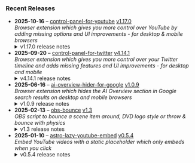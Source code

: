 ### Recent Releases

<!-- RECENT_RELEASES -->
<ul>
<li>
  <strong>2025-10-16</strong> – <a href="https://github.com/insin/control-panel-for-youtube">control-panel-for-youtube</a> <a href="https://github.com/insin/control-panel-for-youtube/releases/tag/v1.17.0">v1.17.0</a>
  <div><em>Browser extension which gives you more control over YouTube by adding missing options and UI improvements - for desktop &amp; mobile browsers</em></div>
  <details><summary>v1.17.0 release notes</summary><p>Visit the <a href="https://soitis.dev/control-panel-for-youtube" rel="nofollow">Control Panel for YouTube website</a> for installation links, more information about the extension, and FAQs (mostly about Safari).</p>
<p>Follow <a href="https://bsky.app/profile/soitis.dev" rel="nofollow">@soitis.dev</a> on Bluesky for updates.</p>
<h2>Changes</h2>
<p>Initial tweaks for the <a href="https://support.google.com/youtube/thread/380540176" rel="nofollow">new video player UI</a> YouTube is rolling out globally on desktop:</p>
<ul>
<li>Added an option to always use a compact Play button (enabled by default)</li>
<li>Added an option to remove the background from controls</li>
<li>Added options to hide the title and controls which are overlaid on full screen videos</li>
<li>Updated custom menu icons to match the new UI icon style</li>
<li>Hide the new full screen Share button when hiding Share buttons</li>
<li>Hide the new full screen Comments button when hiding Comments</li>
<li>Hide the new full screen Chat button when hiding Chat</li>
<li>Fixed accidentally hiding the new full screen side panel when hiding Chat</li>
</ul>
<h2>Availability</h2>
<p>New versions have to be reviewed and approved for each browser before they're available to install or upgrade to.</p>
<p>This version is available for the following browsers:</p>
<p><a href="https://apps.apple.com/app/id6478456678?platform=mac" title="Safari on macOS" rel="nofollow"><img src="https://private-user-images.githubusercontent.com/226692/407980194-5521baec-f246-4a91-9615-ef602e3743b5.png?jwt=eyJ0eXAiOiJKV1QiLCJhbGciOiJIUzI1NiJ9.eyJpc3MiOiJnaXRodWIuY29tIiwiYXVkIjoicmF3LmdpdGh1YnVzZXJjb250ZW50LmNvbSIsImtleSI6ImtleTUiLCJleHAiOjE3NjA3MjEwNDksIm5iZiI6MTc2MDcyMDc0OSwicGF0aCI6Ii8yMjY2OTIvNDA3OTgwMTk0LTU1MjFiYWVjLWYyNDYtNGE5MS05NjE1LWVmNjAyZTM3NDNiNS5wbmc_WC1BbXotQWxnb3JpdGhtPUFXUzQtSE1BQy1TSEEyNTYmWC1BbXotQ3JlZGVudGlhbD1BS0lBVkNPRFlMU0E1M1BRSzRaQSUyRjIwMjUxMDE3JTJGdXMtZWFzdC0xJTJGczMlMkZhd3M0X3JlcXVlc3QmWC1BbXotRGF0ZT0yMDI1MTAxN1QxNzA1NDlaJlgtQW16LUV4cGlyZXM9MzAwJlgtQW16LVNpZ25hdHVyZT02NmVmMGQwYjY1NWI4YzAyOTI1NmNmNzA5YjQ1NjUyYWY3NDkwNjc3ZmY3YzExNjFmZWNiYWM0M2UzZjU5ZmUwJlgtQW16LVNpZ25lZEhlYWRlcnM9aG9zdCJ9._ISUwEn1RCC_Dtosa8rEMlAGNynDVrK52wgYyW37Sdc" alt="Safari on macOS)" content-type-secured-asset="image/png" secured-asset-link="" style="max-width: 100%;"></a> <a href="https://chromewebstore.google.com/detail/control-panel-for-youtube/lodcanccmfbpjjpnngindkkmiehimile" title="Chrome and Chromium-based browsers" rel="nofollow"><img src="https://private-user-images.githubusercontent.com/226692/307584913-08b44d7b-61d5-49f2-9a76-607eb36fe407.png?jwt=eyJ0eXAiOiJKV1QiLCJhbGciOiJIUzI1NiJ9.eyJpc3MiOiJnaXRodWIuY29tIiwiYXVkIjoicmF3LmdpdGh1YnVzZXJjb250ZW50LmNvbSIsImtleSI6ImtleTUiLCJleHAiOjE3NjA3MjEwNDksIm5iZiI6MTc2MDcyMDc0OSwicGF0aCI6Ii8yMjY2OTIvMzA3NTg0OTEzLTA4YjQ0ZDdiLTYxZDUtNDlmMi05YTc2LTYwN2ViMzZmZTQwNy5wbmc_WC1BbXotQWxnb3JpdGhtPUFXUzQtSE1BQy1TSEEyNTYmWC1BbXotQ3JlZGVudGlhbD1BS0lBVkNPRFlMU0E1M1BRSzRaQSUyRjIwMjUxMDE3JTJGdXMtZWFzdC0xJTJGczMlMkZhd3M0X3JlcXVlc3QmWC1BbXotRGF0ZT0yMDI1MTAxN1QxNzA1NDlaJlgtQW16LUV4cGlyZXM9MzAwJlgtQW16LVNpZ25hdHVyZT00ZjEzODRjZTQ3YmU3MDA3Zjk5Y2NiOTc3YzM5ZTczNDZlZmM2Njg0ZTY4MDlkNjU1Zjg1YmQ4Y2EyZDA2MWJlJlgtQW16LVNpZ25lZEhlYWRlcnM9aG9zdCJ9.kyJsKeNDzawMzaAsMuljOmx_8IemNTQcBkyjuCxIsfI" alt="Chrome and Chromium-based browsers" content-type-secured-asset="image/png" secured-asset-link="" style="max-width: 100%;"></a> <a href="https://microsoftedge.microsoft.com/addons/detail/llinnalaegmbpmjonmfbpklchphiabfo" title="Edge and Edge Canary on Android" rel="nofollow"><img src="https://private-user-images.githubusercontent.com/226692/308582850-d5ccf576-df4a-48c8-b881-17c1e8a0c6df.png?jwt=eyJ0eXAiOiJKV1QiLCJhbGciOiJIUzI1NiJ9.eyJpc3MiOiJnaXRodWIuY29tIiwiYXVkIjoicmF3LmdpdGh1YnVzZXJjb250ZW50LmNvbSIsImtleSI6ImtleTUiLCJleHAiOjE3NjA3MjEwNDksIm5iZiI6MTc2MDcyMDc0OSwicGF0aCI6Ii8yMjY2OTIvMzA4NTgyODUwLWQ1Y2NmNTc2LWRmNGEtNDhjOC1iODgxLTE3YzFlOGEwYzZkZi5wbmc_WC1BbXotQWxnb3JpdGhtPUFXUzQtSE1BQy1TSEEyNTYmWC1BbXotQ3JlZGVudGlhbD1BS0lBVkNPRFlMU0E1M1BRSzRaQSUyRjIwMjUxMDE3JTJGdXMtZWFzdC0xJTJGczMlMkZhd3M0X3JlcXVlc3QmWC1BbXotRGF0ZT0yMDI1MTAxN1QxNzA1NDlaJlgtQW16LUV4cGlyZXM9MzAwJlgtQW16LVNpZ25hdHVyZT02YWU1ZjYwZmRmOWEwYmFkOWNjZmNjOGUwZjdiZTJhZTRmZmZlOTY2MjVhOGEzYjU4YjdmY2MzZWFjODA5MmY4JlgtQW16LVNpZ25lZEhlYWRlcnM9aG9zdCJ9.xMaA3BTAyJ8n-ycCQ9Wga7s7pbZL3efTpz9WHwIaR1Q" alt="Edge and Edge Canary on Android" content-type-secured-asset="image/png" secured-asset-link="" style="max-width: 100%;"></a></p>

<h2>Screenshots</h2>
<h3>New options (desktop only)</h3>
<a target="_blank" rel="noopener noreferrer" href="https://private-user-images.githubusercontent.com/226692/502156164-c26912d0-593a-44be-9f7b-28cda778fca1.png?jwt=eyJ0eXAiOiJKV1QiLCJhbGciOiJIUzI1NiJ9.eyJpc3MiOiJnaXRodWIuY29tIiwiYXVkIjoicmF3LmdpdGh1YnVzZXJjb250ZW50LmNvbSIsImtleSI6ImtleTUiLCJleHAiOjE3NjA3MjEwNDksIm5iZiI6MTc2MDcyMDc0OSwicGF0aCI6Ii8yMjY2OTIvNTAyMTU2MTY0LWMyNjkxMmQwLTU5M2EtNDRiZS05ZjdiLTI4Y2RhNzc4ZmNhMS5wbmc_WC1BbXotQWxnb3JpdGhtPUFXUzQtSE1BQy1TSEEyNTYmWC1BbXotQ3JlZGVudGlhbD1BS0lBVkNPRFlMU0E1M1BRSzRaQSUyRjIwMjUxMDE3JTJGdXMtZWFzdC0xJTJGczMlMkZhd3M0X3JlcXVlc3QmWC1BbXotRGF0ZT0yMDI1MTAxN1QxNzA1NDlaJlgtQW16LUV4cGlyZXM9MzAwJlgtQW16LVNpZ25hdHVyZT05ZWQ3ZTA1NjUzZTdkZjVjYjg1ZmFiNTYyOWQyMjEwYzZkNzY2MWMyNjFjY2RkMGI0YmVhODljNWE4NjRiNzEzJlgtQW16LVNpZ25lZEhlYWRlcnM9aG9zdCJ9.IPUAcllel0xfUy02Dc-cHFwb79hPQPZDIeu-Y2CJw_E"><img width="798" height="428" alt="Screenshot 2025-10-17 at 1 06 19 am" src="https://private-user-images.githubusercontent.com/226692/502156164-c26912d0-593a-44be-9f7b-28cda778fca1.png?jwt=eyJ0eXAiOiJKV1QiLCJhbGciOiJIUzI1NiJ9.eyJpc3MiOiJnaXRodWIuY29tIiwiYXVkIjoicmF3LmdpdGh1YnVzZXJjb250ZW50LmNvbSIsImtleSI6ImtleTUiLCJleHAiOjE3NjA3MjEwNDksIm5iZiI6MTc2MDcyMDc0OSwicGF0aCI6Ii8yMjY2OTIvNTAyMTU2MTY0LWMyNjkxMmQwLTU5M2EtNDRiZS05ZjdiLTI4Y2RhNzc4ZmNhMS5wbmc_WC1BbXotQWxnb3JpdGhtPUFXUzQtSE1BQy1TSEEyNTYmWC1BbXotQ3JlZGVudGlhbD1BS0lBVkNPRFlMU0E1M1BRSzRaQSUyRjIwMjUxMDE3JTJGdXMtZWFzdC0xJTJGczMlMkZhd3M0X3JlcXVlc3QmWC1BbXotRGF0ZT0yMDI1MTAxN1QxNzA1NDlaJlgtQW16LUV4cGlyZXM9MzAwJlgtQW16LVNpZ25hdHVyZT05ZWQ3ZTA1NjUzZTdkZjVjYjg1ZmFiNTYyOWQyMjEwYzZkNzY2MWMyNjFjY2RkMGI0YmVhODljNWE4NjRiNzEzJlgtQW16LVNpZ25lZEhlYWRlcnM9aG9zdCJ9.IPUAcllel0xfUy02Dc-cHFwb79hPQPZDIeu-Y2CJw_E" content-type-secured-asset="image/png" style="max-width: 100%; height: auto; max-height: 428px;"></a>
<h3>Video with all new options active</h3>
<h4>Default view</h4>
<a target="_blank" rel="noopener noreferrer" href="https://private-user-images.githubusercontent.com/226692/502158577-c40df060-53ad-488a-9e9a-5353b00b411a.png?jwt=eyJ0eXAiOiJKV1QiLCJhbGciOiJIUzI1NiJ9.eyJpc3MiOiJnaXRodWIuY29tIiwiYXVkIjoicmF3LmdpdGh1YnVzZXJjb250ZW50LmNvbSIsImtleSI6ImtleTUiLCJleHAiOjE3NjA3MjEwNDksIm5iZiI6MTc2MDcyMDc0OSwicGF0aCI6Ii8yMjY2OTIvNTAyMTU4NTc3LWM0MGRmMDYwLTUzYWQtNDg4YS05ZTlhLTUzNTNiMDBiNDExYS5wbmc_WC1BbXotQWxnb3JpdGhtPUFXUzQtSE1BQy1TSEEyNTYmWC1BbXotQ3JlZGVudGlhbD1BS0lBVkNPRFlMU0E1M1BRSzRaQSUyRjIwMjUxMDE3JTJGdXMtZWFzdC0xJTJGczMlMkZhd3M0X3JlcXVlc3QmWC1BbXotRGF0ZT0yMDI1MTAxN1QxNzA1NDlaJlgtQW16LUV4cGlyZXM9MzAwJlgtQW16LVNpZ25hdHVyZT1mZDc1MjFlNDAxN2UxYjdmYmZhM2QwNjQyZWE0OGM4Mzc3MGJjOWMzOTlkN2I3ZTBlODgyYzM5Y2Q5OGFkYWE1JlgtQW16LVNpZ25lZEhlYWRlcnM9aG9zdCJ9.pwpRR_sXGtQX0KFngNypKIrcffsSoZkbaDEsxjwHz7c"><img width="1300" height="731" alt="firefox_7PZzps5tPP" src="https://private-user-images.githubusercontent.com/226692/502158577-c40df060-53ad-488a-9e9a-5353b00b411a.png?jwt=eyJ0eXAiOiJKV1QiLCJhbGciOiJIUzI1NiJ9.eyJpc3MiOiJnaXRodWIuY29tIiwiYXVkIjoicmF3LmdpdGh1YnVzZXJjb250ZW50LmNvbSIsImtleSI6ImtleTUiLCJleHAiOjE3NjA3MjEwNDksIm5iZiI6MTc2MDcyMDc0OSwicGF0aCI6Ii8yMjY2OTIvNTAyMTU4NTc3LWM0MGRmMDYwLTUzYWQtNDg4YS05ZTlhLTUzNTNiMDBiNDExYS5wbmc_WC1BbXotQWxnb3JpdGhtPUFXUzQtSE1BQy1TSEEyNTYmWC1BbXotQ3JlZGVudGlhbD1BS0lBVkNPRFlMU0E1M1BRSzRaQSUyRjIwMjUxMDE3JTJGdXMtZWFzdC0xJTJGczMlMkZhd3M0X3JlcXVlc3QmWC1BbXotRGF0ZT0yMDI1MTAxN1QxNzA1NDlaJlgtQW16LUV4cGlyZXM9MzAwJlgtQW16LVNpZ25hdHVyZT1mZDc1MjFlNDAxN2UxYjdmYmZhM2QwNjQyZWE0OGM4Mzc3MGJjOWMzOTlkN2I3ZTBlODgyYzM5Y2Q5OGFkYWE1JlgtQW16LVNpZ25lZEhlYWRlcnM9aG9zdCJ9.pwpRR_sXGtQX0KFngNypKIrcffsSoZkbaDEsxjwHz7c" content-type-secured-asset="image/png" style="max-width: 100%; height: auto; max-height: 731px;"></a>
<h4>Theater mode</h4>
<p><a target="_blank" rel="noopener noreferrer" href="https://private-user-images.githubusercontent.com/226692/502158661-25aaa62b-d390-4870-be75-d031524aa7d3.jpg?jwt=eyJ0eXAiOiJKV1QiLCJhbGciOiJIUzI1NiJ9.eyJpc3MiOiJnaXRodWIuY29tIiwiYXVkIjoicmF3LmdpdGh1YnVzZXJjb250ZW50LmNvbSIsImtleSI6ImtleTUiLCJleHAiOjE3NjA3MjEwNDksIm5iZiI6MTc2MDcyMDc0OSwicGF0aCI6Ii8yMjY2OTIvNTAyMTU4NjYxLTI1YWFhNjJiLWQzOTAtNDg3MC1iZTc1LWQwMzE1MjRhYTdkMy5qcGc_WC1BbXotQWxnb3JpdGhtPUFXUzQtSE1BQy1TSEEyNTYmWC1BbXotQ3JlZGVudGlhbD1BS0lBVkNPRFlMU0E1M1BRSzRaQSUyRjIwMjUxMDE3JTJGdXMtZWFzdC0xJTJGczMlMkZhd3M0X3JlcXVlc3QmWC1BbXotRGF0ZT0yMDI1MTAxN1QxNzA1NDlaJlgtQW16LUV4cGlyZXM9MzAwJlgtQW16LVNpZ25hdHVyZT1jMGNkOTYwNzNkZTA4MGJlNzZkZmY1ZjM3OWNlMWQxNmI4MWFhZGY5MTc3MjBjOTRmZTA5ZDQ1ZDAxZDUwODE1JlgtQW16LVNpZ25lZEhlYWRlcnM9aG9zdCJ9.XiUEHpAyz60pkIjBzdc5K7Xn4CXvg5cUe3jfY9S68a0"><img src="https://private-user-images.githubusercontent.com/226692/502158661-25aaa62b-d390-4870-be75-d031524aa7d3.jpg?jwt=eyJ0eXAiOiJKV1QiLCJhbGciOiJIUzI1NiJ9.eyJpc3MiOiJnaXRodWIuY29tIiwiYXVkIjoicmF3LmdpdGh1YnVzZXJjb250ZW50LmNvbSIsImtleSI6ImtleTUiLCJleHAiOjE3NjA3MjEwNDksIm5iZiI6MTc2MDcyMDc0OSwicGF0aCI6Ii8yMjY2OTIvNTAyMTU4NjYxLTI1YWFhNjJiLWQzOTAtNDg3MC1iZTc1LWQwMzE1MjRhYTdkMy5qcGc_WC1BbXotQWxnb3JpdGhtPUFXUzQtSE1BQy1TSEEyNTYmWC1BbXotQ3JlZGVudGlhbD1BS0lBVkNPRFlMU0E1M1BRSzRaQSUyRjIwMjUxMDE3JTJGdXMtZWFzdC0xJTJGczMlMkZhd3M0X3JlcXVlc3QmWC1BbXotRGF0ZT0yMDI1MTAxN1QxNzA1NDlaJlgtQW16LUV4cGlyZXM9MzAwJlgtQW16LVNpZ25hdHVyZT1jMGNkOTYwNzNkZTA4MGJlNzZkZmY1ZjM3OWNlMWQxNmI4MWFhZGY5MTc3MjBjOTRmZTA5ZDQ1ZDAxZDUwODE1JlgtQW16LVNpZ25lZEhlYWRlcnM9aG9zdCJ9.XiUEHpAyz60pkIjBzdc5K7Xn4CXvg5cUe3jfY9S68a0" alt="firefox_Avo423rM2k" content-type-secured-asset="image/jpeg" style="max-width: 100%;"></a></p>
<h4>Full screen</h4>
<p><a target="_blank" rel="noopener noreferrer" href="https://private-user-images.githubusercontent.com/226692/502158745-54745f60-0575-461b-8f32-ba14ce935f4f.jpg?jwt=eyJ0eXAiOiJKV1QiLCJhbGciOiJIUzI1NiJ9.eyJpc3MiOiJnaXRodWIuY29tIiwiYXVkIjoicmF3LmdpdGh1YnVzZXJjb250ZW50LmNvbSIsImtleSI6ImtleTUiLCJleHAiOjE3NjA3MjEwNDksIm5iZiI6MTc2MDcyMDc0OSwicGF0aCI6Ii8yMjY2OTIvNTAyMTU4NzQ1LTU0NzQ1ZjYwLTA1NzUtNDYxYi04ZjMyLWJhMTRjZTkzNWY0Zi5qcGc_WC1BbXotQWxnb3JpdGhtPUFXUzQtSE1BQy1TSEEyNTYmWC1BbXotQ3JlZGVudGlhbD1BS0lBVkNPRFlMU0E1M1BRSzRaQSUyRjIwMjUxMDE3JTJGdXMtZWFzdC0xJTJGczMlMkZhd3M0X3JlcXVlc3QmWC1BbXotRGF0ZT0yMDI1MTAxN1QxNzA1NDlaJlgtQW16LUV4cGlyZXM9MzAwJlgtQW16LVNpZ25hdHVyZT05NGQ2NjZlOGNmMzFlODBlNjExOGVkMDgyNjVmYjU2MTBhMjg1YTMyMTNkMmZlNzk5ZjI5MTM1ODVkODU0ZGFjJlgtQW16LVNpZ25lZEhlYWRlcnM9aG9zdCJ9.2iFXzfD4mYsxFkwj65Mt3L4uSVpyqo5oLLsOoyjwXP0"><img src="https://private-user-images.githubusercontent.com/226692/502158745-54745f60-0575-461b-8f32-ba14ce935f4f.jpg?jwt=eyJ0eXAiOiJKV1QiLCJhbGciOiJIUzI1NiJ9.eyJpc3MiOiJnaXRodWIuY29tIiwiYXVkIjoicmF3LmdpdGh1YnVzZXJjb250ZW50LmNvbSIsImtleSI6ImtleTUiLCJleHAiOjE3NjA3MjEwNDksIm5iZiI6MTc2MDcyMDc0OSwicGF0aCI6Ii8yMjY2OTIvNTAyMTU4NzQ1LTU0NzQ1ZjYwLTA1NzUtNDYxYi04ZjMyLWJhMTRjZTkzNWY0Zi5qcGc_WC1BbXotQWxnb3JpdGhtPUFXUzQtSE1BQy1TSEEyNTYmWC1BbXotQ3JlZGVudGlhbD1BS0lBVkNPRFlMU0E1M1BRSzRaQSUyRjIwMjUxMDE3JTJGdXMtZWFzdC0xJTJGczMlMkZhd3M0X3JlcXVlc3QmWC1BbXotRGF0ZT0yMDI1MTAxN1QxNzA1NDlaJlgtQW16LUV4cGlyZXM9MzAwJlgtQW16LVNpZ25hdHVyZT05NGQ2NjZlOGNmMzFlODBlNjExOGVkMDgyNjVmYjU2MTBhMjg1YTMyMTNkMmZlNzk5ZjI5MTM1ODVkODU0ZGFjJlgtQW16LVNpZ25lZEhlYWRlcnM9aG9zdCJ9.2iFXzfD4mYsxFkwj65Mt3L4uSVpyqo5oLLsOoyjwXP0" alt="firefox_HSw1MGBhmM" content-type-secured-asset="image/jpeg" style="max-width: 100%;"></a></p>
<h2>Donate</h2>
<p>Support Control Panel for YouTube development with a tip:</p>
<p><a href="https://ko-fi.com/jbscript" rel="nofollow"><img src="https://private-user-images.githubusercontent.com/226692/330361609-c318a7d3-695e-448d-af15-ef0b934ae168.png?jwt=eyJ0eXAiOiJKV1QiLCJhbGciOiJIUzI1NiJ9.eyJpc3MiOiJnaXRodWIuY29tIiwiYXVkIjoicmF3LmdpdGh1YnVzZXJjb250ZW50LmNvbSIsImtleSI6ImtleTUiLCJleHAiOjE3NjA3MjEwNDksIm5iZiI6MTc2MDcyMDc0OSwicGF0aCI6Ii8yMjY2OTIvMzMwMzYxNjA5LWMzMThhN2QzLTY5NWUtNDQ4ZC1hZjE1LWVmMGI5MzRhZTE2OC5wbmc_WC1BbXotQWxnb3JpdGhtPUFXUzQtSE1BQy1TSEEyNTYmWC1BbXotQ3JlZGVudGlhbD1BS0lBVkNPRFlMU0E1M1BRSzRaQSUyRjIwMjUxMDE3JTJGdXMtZWFzdC0xJTJGczMlMkZhd3M0X3JlcXVlc3QmWC1BbXotRGF0ZT0yMDI1MTAxN1QxNzA1NDlaJlgtQW16LUV4cGlyZXM9MzAwJlgtQW16LVNpZ25hdHVyZT03ODY1OGFjODAxN2E4ZGM1NWI5ZTAzMGRhZWM1M2E5NmE1ZmU0OWI1MTQ2ZTczYTJkZDNhOGVmMjFmOWMwZDlhJlgtQW16LVNpZ25lZEhlYWRlcnM9aG9zdCJ9.MBeSH0JSa92XHhJnrGk2h50C0NLw00NoJyXg0bFSwGs" alt="Support me on Ko-fi" content-type-secured-asset="image/png" secured-asset-link="" style="max-width: 100%;"></a></p></details>
</li>
<li>
  <strong>2025-09-20</strong> – <a href="https://github.com/insin/control-panel-for-twitter">control-panel-for-twitter</a> <a href="https://github.com/insin/control-panel-for-twitter/releases/tag/v4.14.1">v4.14.1</a>
  <div><em>Browser extension which gives you more control over your Twitter timeline and adds missing features and UI improvements - for desktop and mobile</em></div>
  <details><summary>v4.14.1 release notes</summary><h2>Fixes</h2>
<ul>
<li>Fixed replacing the X logo after it changed</li>
</ul>
<h2>Availability</h2>

<p>This version is available for the following browsers:</p>
<p><a href="https://apps.apple.com/app/id1668516167?platform=iphone" title="Safari on iOS" rel="nofollow"><img src="https://private-user-images.githubusercontent.com/226692/407979936-2370f4ea-3362-4b75-b52d-0e99dcae13f6.png?jwt=eyJ0eXAiOiJKV1QiLCJhbGciOiJIUzI1NiJ9.eyJpc3MiOiJnaXRodWIuY29tIiwiYXVkIjoicmF3LmdpdGh1YnVzZXJjb250ZW50LmNvbSIsImtleSI6ImtleTUiLCJleHAiOjE3NjA3MjEwNDksIm5iZiI6MTc2MDcyMDc0OSwicGF0aCI6Ii8yMjY2OTIvNDA3OTc5OTM2LTIzNzBmNGVhLTMzNjItNGI3NS1iNTJkLTBlOTlkY2FlMTNmNi5wbmc_WC1BbXotQWxnb3JpdGhtPUFXUzQtSE1BQy1TSEEyNTYmWC1BbXotQ3JlZGVudGlhbD1BS0lBVkNPRFlMU0E1M1BRSzRaQSUyRjIwMjUxMDE3JTJGdXMtZWFzdC0xJTJGczMlMkZhd3M0X3JlcXVlc3QmWC1BbXotRGF0ZT0yMDI1MTAxN1QxNzA1NDlaJlgtQW16LUV4cGlyZXM9MzAwJlgtQW16LVNpZ25hdHVyZT03NGU1MjBkM2I5Yjk3ZGFiYjdhNWRjZTAxYTRmNmRhYzI3YTE4YWY5ZDEyY2JjNWRhZTQ2MzdkZDM4MTdlNjg5JlgtQW16LVNpZ25lZEhlYWRlcnM9aG9zdCJ9.EsrMQOisjGA--su9zMKjPcvzKenLVnGpKuDXoRbkaZc" alt="Safari on iOS" content-type-secured-asset="image/png" secured-asset-link="" style="max-width: 100%;"></a> <a href="https://apps.apple.com/app/id1668516167?platform=mac" title="Safari on macOS" rel="nofollow"><img src="https://private-user-images.githubusercontent.com/226692/407980194-5521baec-f246-4a91-9615-ef602e3743b5.png?jwt=eyJ0eXAiOiJKV1QiLCJhbGciOiJIUzI1NiJ9.eyJpc3MiOiJnaXRodWIuY29tIiwiYXVkIjoicmF3LmdpdGh1YnVzZXJjb250ZW50LmNvbSIsImtleSI6ImtleTUiLCJleHAiOjE3NjA3MjEwNDksIm5iZiI6MTc2MDcyMDc0OSwicGF0aCI6Ii8yMjY2OTIvNDA3OTgwMTk0LTU1MjFiYWVjLWYyNDYtNGE5MS05NjE1LWVmNjAyZTM3NDNiNS5wbmc_WC1BbXotQWxnb3JpdGhtPUFXUzQtSE1BQy1TSEEyNTYmWC1BbXotQ3JlZGVudGlhbD1BS0lBVkNPRFlMU0E1M1BRSzRaQSUyRjIwMjUxMDE3JTJGdXMtZWFzdC0xJTJGczMlMkZhd3M0X3JlcXVlc3QmWC1BbXotRGF0ZT0yMDI1MTAxN1QxNzA1NDlaJlgtQW16LUV4cGlyZXM9MzAwJlgtQW16LVNpZ25hdHVyZT02NmVmMGQwYjY1NWI4YzAyOTI1NmNmNzA5YjQ1NjUyYWY3NDkwNjc3ZmY3YzExNjFmZWNiYWM0M2UzZjU5ZmUwJlgtQW16LVNpZ25lZEhlYWRlcnM9aG9zdCJ9._ISUwEn1RCC_Dtosa8rEMlAGNynDVrK52wgYyW37Sdc" alt="Safari on macOS)" content-type-secured-asset="image/png" secured-asset-link="" style="max-width: 100%;"></a> <a href="https://chromewebstore.google.com/detail/control-panel-for-twitter/kpmjjdhbcfebfjgdnpjagcndoelnidfj" title="Google Chrome and Chromium-based browsers" rel="nofollow"><img src="https://user-images.githubusercontent.com/226692/212897023-9e66b1b0-e1cd-44df-a4f2-3d5bda80c5f8.png" alt="Google Chrome and Chromium-based browsers" style="max-width: 100%;"></a> <a href="https://microsoftedge.microsoft.com/addons/detail/control-panel-for-twitter/foccddlibbeccjiobcnakipdpkjiijjp" title="Edge and Edge Canary on Android" rel="nofollow"><img src="https://user-images.githubusercontent.com/226692/212897573-34b1af0a-dc5a-4aa2-a1e7-ca85d3823f9f.png" alt="Edge and Edge Canary on Android" style="max-width: 100%;"></a> <a href="https://addons.mozilla.org/firefox/addon/control-panel-for-twitter/" title="Firefox and Firefox for Android" rel="nofollow"><img src="https://user-images.githubusercontent.com/226692/212897487-f3993495-2032-44a4-b0c6-1bd1d9cc56dd.png" alt="Firefox and Firefox for Android" style="max-width: 100%;"></a></p></details>
</li>
<li>
  <strong>2025-06-16</strong> – <a href="https://github.com/insin/ai-overview-hider-for-google">ai-overview-hider-for-google</a> <a href="https://github.com/insin/ai-overview-hider-for-google/releases/tag/v1.0.9">v1.0.9</a>
  <div><em>Browser extension which hides the AI Overview section in Google search results on desktop and mobile browsers</em></div>
  <details><summary>v1.0.9 release notes</summary><p>Visit the <a href="https://soitis.dev/ai-overview-hider-for-google" rel="nofollow">AI Overview Hider for Google website</a> for installation links, more information about the extension, and FAQs. Follow <a href="https://bsky.app/profile/soitis.dev" rel="nofollow">@soitis.dev</a> on Bluesky for updates.</p>
<h2>Changes</h2>
<ul>
<li>Fixed hiding AI Overview inline with other search results on desktop</li>
</ul>
<h2>Availability</h2>

<p>This version is available for the following browsers:</p>
<p><a href="https://apps.apple.com/app/ai-overview-hider-for-google/id6739935376?platform=mac" title="Safari on macOS" rel="nofollow"><img src="https://private-user-images.githubusercontent.com/226692/407980194-5521baec-f246-4a91-9615-ef602e3743b5.png?jwt=eyJ0eXAiOiJKV1QiLCJhbGciOiJIUzI1NiJ9.eyJpc3MiOiJnaXRodWIuY29tIiwiYXVkIjoicmF3LmdpdGh1YnVzZXJjb250ZW50LmNvbSIsImtleSI6ImtleTUiLCJleHAiOjE3NjA3MjEwNDksIm5iZiI6MTc2MDcyMDc0OSwicGF0aCI6Ii8yMjY2OTIvNDA3OTgwMTk0LTU1MjFiYWVjLWYyNDYtNGE5MS05NjE1LWVmNjAyZTM3NDNiNS5wbmc_WC1BbXotQWxnb3JpdGhtPUFXUzQtSE1BQy1TSEEyNTYmWC1BbXotQ3JlZGVudGlhbD1BS0lBVkNPRFlMU0E1M1BRSzRaQSUyRjIwMjUxMDE3JTJGdXMtZWFzdC0xJTJGczMlMkZhd3M0X3JlcXVlc3QmWC1BbXotRGF0ZT0yMDI1MTAxN1QxNzA1NDlaJlgtQW16LUV4cGlyZXM9MzAwJlgtQW16LVNpZ25hdHVyZT02NmVmMGQwYjY1NWI4YzAyOTI1NmNmNzA5YjQ1NjUyYWY3NDkwNjc3ZmY3YzExNjFmZWNiYWM0M2UzZjU5ZmUwJlgtQW16LVNpZ25lZEhlYWRlcnM9aG9zdCJ9._ISUwEn1RCC_Dtosa8rEMlAGNynDVrK52wgYyW37Sdc" alt="Safari on macOS)" content-type-secured-asset="image/png" secured-asset-link="" style="max-width: 100%;"></a> <a href="https://apps.apple.com/app/ai-overview-hider-for-google/id6739935376?platform=iphone" title="Safari on iOS" rel="nofollow"><img src="https://private-user-images.githubusercontent.com/226692/407979936-2370f4ea-3362-4b75-b52d-0e99dcae13f6.png?jwt=eyJ0eXAiOiJKV1QiLCJhbGciOiJIUzI1NiJ9.eyJpc3MiOiJnaXRodWIuY29tIiwiYXVkIjoicmF3LmdpdGh1YnVzZXJjb250ZW50LmNvbSIsImtleSI6ImtleTUiLCJleHAiOjE3NjA3MjEwNDksIm5iZiI6MTc2MDcyMDc0OSwicGF0aCI6Ii8yMjY2OTIvNDA3OTc5OTM2LTIzNzBmNGVhLTMzNjItNGI3NS1iNTJkLTBlOTlkY2FlMTNmNi5wbmc_WC1BbXotQWxnb3JpdGhtPUFXUzQtSE1BQy1TSEEyNTYmWC1BbXotQ3JlZGVudGlhbD1BS0lBVkNPRFlMU0E1M1BRSzRaQSUyRjIwMjUxMDE3JTJGdXMtZWFzdC0xJTJGczMlMkZhd3M0X3JlcXVlc3QmWC1BbXotRGF0ZT0yMDI1MTAxN1QxNzA1NDlaJlgtQW16LUV4cGlyZXM9MzAwJlgtQW16LVNpZ25hdHVyZT03NGU1MjBkM2I5Yjk3ZGFiYjdhNWRjZTAxYTRmNmRhYzI3YTE4YWY5ZDEyY2JjNWRhZTQ2MzdkZDM4MTdlNjg5JlgtQW16LVNpZ25lZEhlYWRlcnM9aG9zdCJ9.EsrMQOisjGA--su9zMKjPcvzKenLVnGpKuDXoRbkaZc" alt="Safari on iOS" content-type-secured-asset="image/png" secured-asset-link="" style="max-width: 100%;"></a> <a href="https://addons.mozilla.org/en-GB/firefox/addon/ai-overview-hider-for-google/" title="Firefox and Firefox for Android" rel="nofollow"><img src="https://private-user-images.githubusercontent.com/226692/399291296-c994c949-1101-4fcc-a8c3-a8d644ffc883.png?jwt=eyJ0eXAiOiJKV1QiLCJhbGciOiJIUzI1NiJ9.eyJpc3MiOiJnaXRodWIuY29tIiwiYXVkIjoicmF3LmdpdGh1YnVzZXJjb250ZW50LmNvbSIsImtleSI6ImtleTUiLCJleHAiOjE3NjA3MjEwNDksIm5iZiI6MTc2MDcyMDc0OSwicGF0aCI6Ii8yMjY2OTIvMzk5MjkxMjk2LWM5OTRjOTQ5LTExMDEtNGZjYy1hOGMzLWE4ZDY0NGZmYzg4My5wbmc_WC1BbXotQWxnb3JpdGhtPUFXUzQtSE1BQy1TSEEyNTYmWC1BbXotQ3JlZGVudGlhbD1BS0lBVkNPRFlMU0E1M1BRSzRaQSUyRjIwMjUxMDE3JTJGdXMtZWFzdC0xJTJGczMlMkZhd3M0X3JlcXVlc3QmWC1BbXotRGF0ZT0yMDI1MTAxN1QxNzA1NDlaJlgtQW16LUV4cGlyZXM9MzAwJlgtQW16LVNpZ25hdHVyZT0zZWJmZWViODk4MjZlY2E2NjgwZjVhNWUxYTBiMzIxMmViZGVlNGVkMjlkODkzZmQ0YWRlNWQ5OWZlMzhiN2MyJlgtQW16LVNpZ25lZEhlYWRlcnM9aG9zdCJ9.McjsGMQyNd1fcb0iN0SBe7887BN4iXtwvC4l9gLsQB0" alt="Firefox and Firefox for Android" content-type-secured-asset="image/png" secured-asset-link="" style="max-width: 100%;"></a> <a href="https://chromewebstore.google.com/detail/ai-overview-hider-for-goo/foobohnghnhkmgpglaefdnbcjkenjpgi" title="Chrome and Chromium-based browsers" rel="nofollow"><img src="https://private-user-images.githubusercontent.com/226692/399071033-5e1c67cd-086c-415b-b055-267df80d6c13.png?jwt=eyJ0eXAiOiJKV1QiLCJhbGciOiJIUzI1NiJ9.eyJpc3MiOiJnaXRodWIuY29tIiwiYXVkIjoicmF3LmdpdGh1YnVzZXJjb250ZW50LmNvbSIsImtleSI6ImtleTUiLCJleHAiOjE3NjA3MjEwNDksIm5iZiI6MTc2MDcyMDc0OSwicGF0aCI6Ii8yMjY2OTIvMzk5MDcxMDMzLTVlMWM2N2NkLTA4NmMtNDE1Yi1iMDU1LTI2N2RmODBkNmMxMy5wbmc_WC1BbXotQWxnb3JpdGhtPUFXUzQtSE1BQy1TSEEyNTYmWC1BbXotQ3JlZGVudGlhbD1BS0lBVkNPRFlMU0E1M1BRSzRaQSUyRjIwMjUxMDE3JTJGdXMtZWFzdC0xJTJGczMlMkZhd3M0X3JlcXVlc3QmWC1BbXotRGF0ZT0yMDI1MTAxN1QxNzA1NDlaJlgtQW16LUV4cGlyZXM9MzAwJlgtQW16LVNpZ25hdHVyZT0wNzUyMTkyZjc5YWZlMTAyNTMzZmRiNjY4N2MyNWJiYjYzNjk4NmM0NTVmNDBkMGJmZjE2OGMwZWZlNzE3ZjcyJlgtQW16LVNpZ25lZEhlYWRlcnM9aG9zdCJ9.hBkqrrYCuzFncDBqlijWVwG6MTSCbUbiN7eexZNj9gY" alt="Chrome and Chromium-based browsers" content-type-secured-asset="image/png" secured-asset-link="" style="max-width: 100%;"></a> <a href="https://microsoftedge.microsoft.com/addons/detail/ai-overview-hider-for-goo/kgnepepbdpcpjkkhomocmpohgocijgkf" title="Edge and Edge Canary on Android" rel="nofollow"><img src="https://private-user-images.githubusercontent.com/226692/399472874-649d0e77-de48-47ce-a856-db02703929cb.png?jwt=eyJ0eXAiOiJKV1QiLCJhbGciOiJIUzI1NiJ9.eyJpc3MiOiJnaXRodWIuY29tIiwiYXVkIjoicmF3LmdpdGh1YnVzZXJjb250ZW50LmNvbSIsImtleSI6ImtleTUiLCJleHAiOjE3NjA3MjEwNDksIm5iZiI6MTc2MDcyMDc0OSwicGF0aCI6Ii8yMjY2OTIvMzk5NDcyODc0LTY0OWQwZTc3LWRlNDgtNDdjZS1hODU2LWRiMDI3MDM5MjljYi5wbmc_WC1BbXotQWxnb3JpdGhtPUFXUzQtSE1BQy1TSEEyNTYmWC1BbXotQ3JlZGVudGlhbD1BS0lBVkNPRFlMU0E1M1BRSzRaQSUyRjIwMjUxMDE3JTJGdXMtZWFzdC0xJTJGczMlMkZhd3M0X3JlcXVlc3QmWC1BbXotRGF0ZT0yMDI1MTAxN1QxNzA1NDlaJlgtQW16LUV4cGlyZXM9MzAwJlgtQW16LVNpZ25hdHVyZT03YTAzODJlODQyMGUzYzczY2E4OWQ4YmFkOTYwZTljMmI5NWY0M2E1NjFmYWFkMzIwZmY4NTFiNmRhNDc5MmMxJlgtQW16LVNpZ25lZEhlYWRlcnM9aG9zdCJ9.KZVxggYR-lqGj_fr9Qyp-f6Nc8AiuZ-a_J176f0Wccs" alt="Edge and Edge Canary on Android" content-type-secured-asset="image/png" secured-asset-link="" style="max-width: 100%;"></a></p>
<h2>Donate</h2>
<p>Support AI Overview Hider for Google development with a tip:</p>
<p><a href="https://ko-fi.com/jbscript" rel="nofollow"><img src="https://private-user-images.githubusercontent.com/226692/330361609-c318a7d3-695e-448d-af15-ef0b934ae168.png?jwt=eyJ0eXAiOiJKV1QiLCJhbGciOiJIUzI1NiJ9.eyJpc3MiOiJnaXRodWIuY29tIiwiYXVkIjoicmF3LmdpdGh1YnVzZXJjb250ZW50LmNvbSIsImtleSI6ImtleTUiLCJleHAiOjE3NjA3MjEwNDksIm5iZiI6MTc2MDcyMDc0OSwicGF0aCI6Ii8yMjY2OTIvMzMwMzYxNjA5LWMzMThhN2QzLTY5NWUtNDQ4ZC1hZjE1LWVmMGI5MzRhZTE2OC5wbmc_WC1BbXotQWxnb3JpdGhtPUFXUzQtSE1BQy1TSEEyNTYmWC1BbXotQ3JlZGVudGlhbD1BS0lBVkNPRFlMU0E1M1BRSzRaQSUyRjIwMjUxMDE3JTJGdXMtZWFzdC0xJTJGczMlMkZhd3M0X3JlcXVlc3QmWC1BbXotRGF0ZT0yMDI1MTAxN1QxNzA1NDlaJlgtQW16LUV4cGlyZXM9MzAwJlgtQW16LVNpZ25hdHVyZT03ODY1OGFjODAxN2E4ZGM1NWI5ZTAzMGRhZWM1M2E5NmE1ZmU0OWI1MTQ2ZTczYTJkZDNhOGVmMjFmOWMwZDlhJlgtQW16LVNpZ25lZEhlYWRlcnM9aG9zdCJ9.MBeSH0JSa92XHhJnrGk2h50C0NLw00NoJyXg0bFSwGs" alt="Support me on Ko-fi" content-type-secured-asset="image/png" secured-asset-link="" style="max-width: 100%;"></a></p></details>
</li>
<li>
  <strong>2025-02-13</strong> – <a href="https://github.com/insin/obs-bounce">obs-bounce</a> <a href="https://github.com/insin/obs-bounce/releases/tag/v1.3">v1.3</a>
  <div><em>OBS script to bounce a scene item around, DVD logo style or throw &amp; bounce with physics</em></div>
  <details><summary>v1.3 release notes</summary><ul>
<li>Added colour changing on bounces to DVD Bounce (enabled by default, requires a Color Correction filter on the source)</li>
<li>Changed initial DVD Bounce direction to always be random</li>
<li>Changed defaults:
<ul>
<li>Auto start/stop on scene change is now enabled by default</li>
<li>Lowered the default DVD bounce speed now color changing makes it more "interesting" to watch</li>
</ul>
</li>
<li>Fixed Throw &amp; Bounce not restarting if x and y velocity hit 0 in the same frame</li>
<li>Fixed using the wrong event for cleanup on OBS exit</li>
<li>Fixed getting the scene item multiple times when toggling</li>
<li>Use obs.script_log() for logging instead of print()</li>
</ul></details>
</li>
<li>
  <strong>2025-01-10</strong> – <a href="https://github.com/insin/astro-lazy-youtube-embed">astro-lazy-youtube-embed</a> <a href="https://github.com/insin/astro-lazy-youtube-embed/releases/tag/v0.5.4">v0.5.4</a>
  <div><em>Embed YouTube videos with a static placeholder which only embeds when you click</em></div>
  <details><summary>v0.5.4 release notes</summary><h3>Changed</h3>
<ul>
<li>Add missing shadow to the SVG in the "Watch on YouTube" link and reduce its size</li>
</ul></details>
</li>
</ul>
<!-- /RECENT_RELEASES -->
